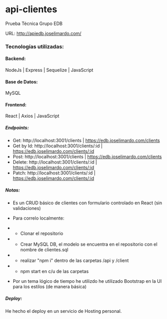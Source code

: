 # api-clientes
Prueba Técnica Grupo EDB

URL: http://apiedb.joselimardo.com/

### Tecnologías utilizadas:

#### Backend:

NodeJs | Express | Sequelize | JavaScript

#### Base de Datos:

MySQL

#### Frontend:

React | Axios | JavaScript

##### Endpoints:

- Get: http://localhost:3001/clients | https://edb.joselimardo.com/clients
- Get by Id: http://localhost:3001/clients/:id | https://edb.joselimardo.com/clients/:id
- Post: http://localhost:3001/clients | https://edb.joselimardo.com/clients
- Delete: http://localhost:3001/clients/:id | https://edb.joselimardo.com/clients/:id
- Patch: http://localhost:3001/clients/:id | https://edb.joselimardo.com/clients/:id

##### Notas:

- Es un CRUD básico de clientes con formulario controlado en React (sin validaciones)

- Para correlo localmente:
- - Clonar el repositorio
- - Crear MySQL DB, el modelo se encuentra en el repositorio con el nombre de clientes.sql
- - realizar "npm i"  dentro de las carpetas /api y /client
- - npm start en c/u de las carpetas

- Por un tema lógico de tiempo he utilizdo he utilizado Bootstrap en la UI para los estilos (de manera básica)

##### Deploy:

He hecho el deploy en un servicio de Hosting personal.




